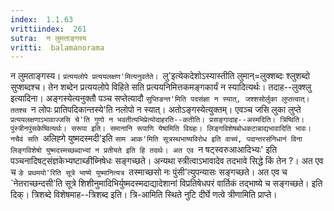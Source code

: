 ```yaml
---
index:  1.1.63
vrittiindex:  261
sutra:  न लुमताङ्गस्य
vritti:  balamanorama 
---
```


न लुमताङ्गस्य। `प्रत्ययलोपे प्रत्ययलक्षण'मित्यनुवर्तते। `लु'इत्येकदेशोऽस्यास्तीति लुमान्=लुक्शब्दः श्लुशब्दो सुप्शब्दश्च। तेन शब्देन प्रत्ययलोपे विहिते सति प्रत्ययनिमित्तकमङ्गकार्यं न स्यादित्यर्थः। तदाह--लुक्श्लु इत्यादिना। अङ्गस्येत्यनुक्तौ पञ्च सप्तेत्यादौ `सुप्तिङन्त'मिति पदसंज्ञा न स्यात्, जश्शसोर्लुका लुप्तत्वात्। ततश्च `न लोपः प्रातिपदिकान्तस्ये'ति नलोपो न स्यात्। अतोऽङ्गस्येत्युक्तम्। एवञ्च जसि लुका लुप्ते `प्रत्ययलक्षणाऽभावाज्जसि चे'ति गुणो न भवतीत्यभिप्रेत्योदाहरति--कतीति। प्रसङ्गादाह--अस्मदिति। त्रिष्विति। पुंस्त्रीनपुंसकेष्वित्यर्थः। सरूपा इति। समानानि रूपाणि येषामिति विग्रहः। लिङ्गविशेषबोधकटाबाद्यभावादिति भावः। नचैवं सति `अलिह्गे युष्मदस्मदी'इति `साम आक'मिति सूत्रस्थभाष्यविरोध इति वाच्यं, पदान्तरसंनिधानं विना लिङ्गविशेषो युष्मदस्मच्छब्दाभ्यां न प्रतीयते इति हि तदर्थः। अत एव `न षट्स्वरुआआदिभ्यः' इति पञ्चनादिषट्संज्ञकेभ्यष्टाब्ङीब्निषेधः सङ्गच्छते। अन्यथा स्त्रीत्वाऽभावादेव तदभावे सिद्धे किं तेन ?। अत एव च `ङे प्रथमयो'रिति सूत्रे भाष्ये युष्मानित्यत्र `तस्माच्छसो नः पुंसी'त्युपन्यासः सङ्गच्छते। अत एव च `नेतराच्छन्दसी'ति सूत्रे शिशीनुमादिभिर्युष्मदस्मदाद्यादेशानां विप्रतिषेधपरं वार्तिकं तद्भाष्ये च सङ्गच्छते। इति दिक्। त्रिशब्दे विशेषमाह--त्रिशब्द इति। त्रि-आमिति स्थिते नुटि दीर्घे णत्वे त्रीणामिति प्राप्ते।

